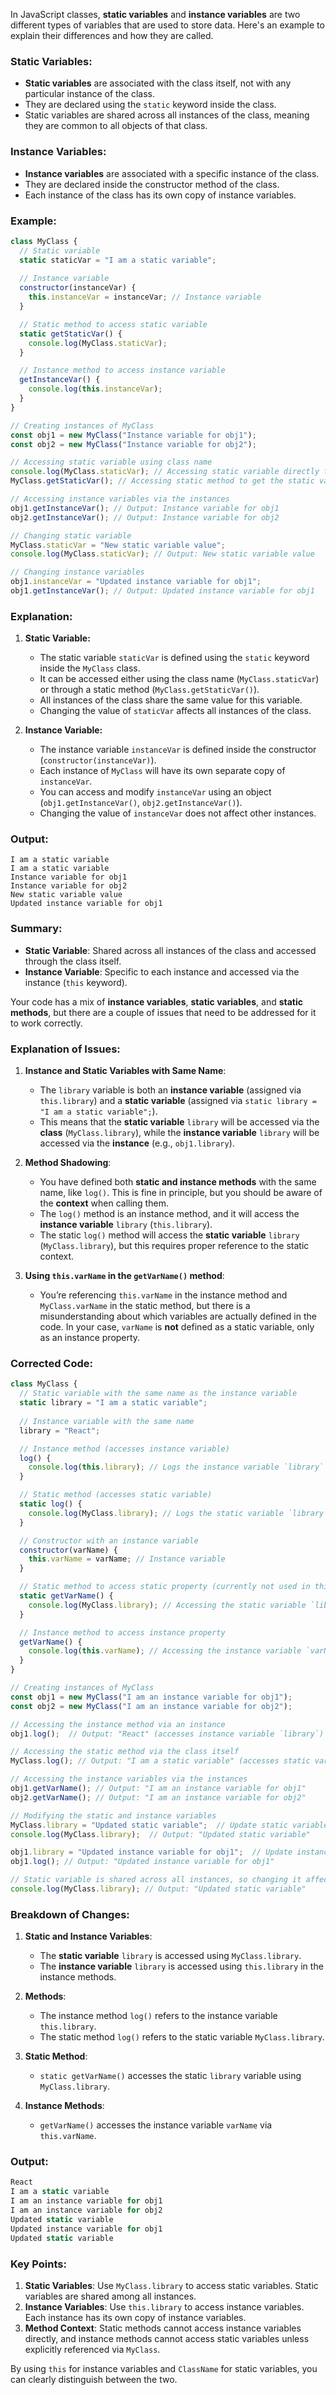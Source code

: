 In JavaScript classes, **static variables** and **instance variables** are two different types of variables that are used to store data. Here's an example to explain their differences and how they are called.

### Static Variables:
- **Static variables** are associated with the class itself, not with any particular instance of the class.
- They are declared using the `static` keyword inside the class.
- Static variables are shared across all instances of the class, meaning they are common to all objects of that class.

### Instance Variables:
- **Instance variables** are associated with a specific instance of the class.
- They are declared inside the constructor method of the class.
- Each instance of the class has its own copy of instance variables.

### Example:

```javascript
class MyClass {
  // Static variable
  static staticVar = "I am a static variable";
  
  // Instance variable
  constructor(instanceVar) {
    this.instanceVar = instanceVar; // Instance variable
  }

  // Static method to access static variable
  static getStaticVar() {
    console.log(MyClass.staticVar);
  }

  // Instance method to access instance variable
  getInstanceVar() {
    console.log(this.instanceVar);
  }
}

// Creating instances of MyClass
const obj1 = new MyClass("Instance variable for obj1");
const obj2 = new MyClass("Instance variable for obj2");

// Accessing static variable using class name
console.log(MyClass.staticVar); // Accessing static variable directly from class
MyClass.getStaticVar(); // Accessing static method to get the static variable

// Accessing instance variables via the instances
obj1.getInstanceVar(); // Output: Instance variable for obj1
obj2.getInstanceVar(); // Output: Instance variable for obj2

// Changing static variable
MyClass.staticVar = "New static variable value";
console.log(MyClass.staticVar); // Output: New static variable value

// Changing instance variables
obj1.instanceVar = "Updated instance variable for obj1";
obj1.getInstanceVar(); // Output: Updated instance variable for obj1
```

### Explanation:
1. **Static Variable:**
   - The static variable `staticVar` is defined using the `static` keyword inside the `MyClass` class.
   - It can be accessed either using the class name (`MyClass.staticVar`) or through a static method (`MyClass.getStaticVar()`).
   - All instances of the class share the same value for this variable.
   - Changing the value of `staticVar` affects all instances of the class.

2. **Instance Variable:**
   - The instance variable `instanceVar` is defined inside the constructor (`constructor(instanceVar)`).
   - Each instance of `MyClass` will have its own separate copy of `instanceVar`.
   - You can access and modify `instanceVar` using an object (`obj1.getInstanceVar()`, `obj2.getInstanceVar()`).
   - Changing the value of `instanceVar` does not affect other instances.

### Output:

```
I am a static variable
I am a static variable
Instance variable for obj1
Instance variable for obj2
New static variable value
Updated instance variable for obj1
```

### Summary:
- **Static Variable**: Shared across all instances of the class and accessed through the class itself.
- **Instance Variable**: Specific to each instance and accessed via the instance (`this` keyword).




Your code has a mix of **instance variables**, **static variables**, and **static methods**, but there are a couple of issues that need to be addressed for it to work correctly.

### Explanation of Issues:
1. **Instance and Static Variables with Same Name**:
   - The `library` variable is both an **instance variable** (assigned via `this.library`) and a **static variable** (assigned via `static library = "I am a static variable";`).
   - This means that the **static variable** `library` will be accessed via the **class** (`MyClass.library`), while the **instance variable** `library` will be accessed via the **instance** (e.g., `obj1.library`).

2. **Method Shadowing**:
   - You have defined both **static and instance methods** with the same name, like `log()`. This is fine in principle, but you should be aware of the **context** when calling them.
   - The `log()` method is an instance method, and it will access the **instance variable** `library` (`this.library`).
   - The static `log()` method will access the **static variable** `library` (`MyClass.library`), but this requires proper reference to the static context.

3. **Using `this.varName` in the `getVarName()` method**: 
   - You’re referencing `this.varName` in the instance method and `MyClass.varName` in the static method, but there is a misunderstanding about which variables are actually defined in the code. In your case, `varName` is **not** defined as a static variable, only as an instance property.

### Corrected Code:

```javascript
class MyClass {
  // Static variable with the same name as the instance variable
  static library = "I am a static variable";
  
  // Instance variable with the same name
  library = "React";

  // Instance method (accesses instance variable)
  log() {
    console.log(this.library); // Logs the instance variable `library`
  }

  // Static method (accesses static variable)
  static log() {
    console.log(MyClass.library); // Logs the static variable `library`
  }

  // Constructor with an instance variable
  constructor(varName) {
    this.varName = varName; // Instance variable
  }

  // Static method to access static property (currently not used in this example)
  static getVarName() {
    console.log(MyClass.library); // Accessing the static variable `library`
  }

  // Instance method to access instance property
  getVarName() {
    console.log(this.varName); // Accessing the instance variable `varName`
  }
}

// Creating instances of MyClass
const obj1 = new MyClass("I am an instance variable for obj1");
const obj2 = new MyClass("I am an instance variable for obj2");

// Accessing the instance method via an instance
obj1.log();  // Output: "React" (accesses instance variable `library`)

// Accessing the static method via the class itself
MyClass.log(); // Output: "I am a static variable" (accesses static variable `library`)

// Accessing the instance variables via the instances
obj1.getVarName(); // Output: "I am an instance variable for obj1"
obj2.getVarName(); // Output: "I am an instance variable for obj2"

// Modifying the static and instance variables
MyClass.library = "Updated static variable";  // Update static variable
console.log(MyClass.library);  // Output: "Updated static variable"

obj1.library = "Updated instance variable for obj1";  // Update instance variable
obj1.log(); // Output: "Updated instance variable for obj1"

// Static variable is shared across all instances, so changing it affects all instances
console.log(MyClass.library); // Output: "Updated static variable"
```

### Breakdown of Changes:
1. **Static and Instance Variables**:
   - The **static variable** `library` is accessed using `MyClass.library`.
   - The **instance variable** `library` is accessed using `this.library` in the instance methods.

2. **Methods**:
   - The instance method `log()` refers to the instance variable `this.library`.
   - The static method `log()` refers to the static variable `MyClass.library`.

3. **Static Method**:
   - `static getVarName()` accesses the static `library` variable using `MyClass.library`.

4. **Instance Methods**:
   - `getVarName()` accesses the instance variable `varName` via `this.varName`.

### Output:

```javascript
React
I am a static variable
I am an instance variable for obj1
I am an instance variable for obj2
Updated static variable
Updated instance variable for obj1
Updated static variable
```

### Key Points:
1. **Static Variables**: Use `MyClass.library` to access static variables. Static variables are shared among all instances.
2. **Instance Variables**: Use `this.library` to access instance variables. Each instance has its own copy of instance variables.
3. **Method Context**: Static methods cannot access instance variables directly, and instance methods cannot access static variables unless explicitly referenced via `MyClass`.

By using `this` for instance variables and `ClassName` for static variables, you can clearly distinguish between the two.